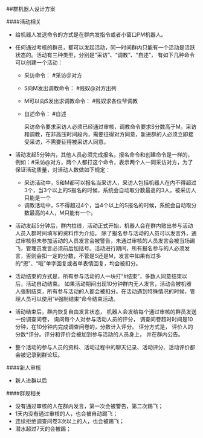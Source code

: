##群机器人设计方案

####活动相关
- 给机器人发送命令的方式是在群内发指令或者小窗口PM机器人。
  
- 任何通过考核的群员，都可以发起活动，同一时间群内只能有一个活动是活跃状态的。活动有三种类型，分别是“采访”、“调教”、“自述”， 有如下几种命令可以创建一个活动：

  - 采访命令： #采访＠对方
  - S向M发出调教命令： #贱奴@对方出列
  - M可以向S发出求调教命令： #贱奴求各位爷调教
  - 自述命令： #自述

	采访命令要求采访人必须已经通过审核，调教命令要求S分数高于M。采访和调教，在非高压时间段内，需要征得对方同意，新进群的人必须立即接受采访，不需要征得被采访人同意。

- 活动发起5分钟内，其他人员必须完成报名，报名命令和创建命令是一样的，例如：#采访@对方，两个人都打这个命令，表示两个人一同采访对方，为了保证活动质量，对活动人数做如下规定：      
  - 采访活动中，S和M都可以报名当采访人，采访人包括机器人在内不得超过3个，当3个以上的S报名的时候，系统会自动取分数最高的3人，被采访人只能是一个
  - 调教活动中，S不得超过4个，当4个以上的S报名的时候，系统会自动取分数最高的4人，M只能有一个。
- 活动发起5分钟后，群内拉线，活动正式开始，机器人会在群内贴出参与活动人员入群时间填写的资料作为介绍。 除了报名参与活动的人员可以发言外，通过审核但未参加活动的人员发言会被警告，未通过审核的人员发言会被当场踢飞，管理员发言必须前后加括号。活动进行期间，所有报名参与的人必须发言，否则会扣一定的分数，不管是S还是M，发言中如果有过多的“恩”、“哦”单字回复或者单表情回复，均会被扣分。

- 活动结束的方式是，所有参与活动的人一块打“#结束”，多数人同意结束以后，活动自动结束。 如果活动期间出现10分钟群内无人发言，活动会被机器人强制结束，所有参与活动的人都会被扣分。在活动遇到特殊情况的时候，管理人员可以使用“#强制结束”命令结束活动。

- 活动结束后，群内恢复自由发言状态， 机器人会发给每个通过审核的群员发送一份调查问卷， 询问每个人对参与活动人员的评分， 调查问卷超时时间是10分钟，在10分钟内完成调查问卷的，分数计入评分。 评分方式是， 评价人的分数*评分。评分和评价会被加到参与活动的人员身上， 并在群内公告。

- 整个活动的参与人员的资料、活动过程中的聊天记录、活动评分、活动评价都会被记录到群论坛。
 
####新人审核
- 新人进群以后

####群规相关
- 没有通过审核的人在群内发言，第一次会被警告，第二次踢飞；
- 1天内没有通过审核的人，也会被自动踢飞； 
- 连续拒绝调查问卷3次以上的人，也会被踢飞；
- 潜水超过7天的会被踢；
